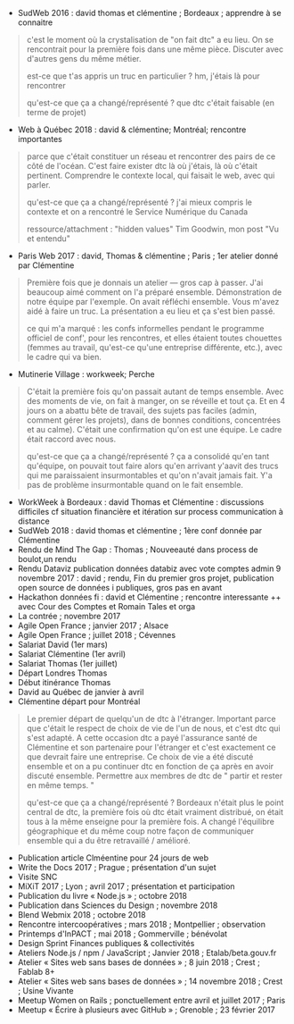 - SudWeb 2016 : david thomas et clémentine ; Bordeaux ; apprendre à se connaitre
> c'est le moment où la crystalisation de "on fait dtc" a eu lieu. On se rencontrait pour la première fois dans une même pièce. Discuter avec d'autres gens du même métier.
>
> est-ce que t'as appris un truc en particulier ? hm, j'étais là pour rencontrer 
>
> qu'est-ce que ça a changé/représenté ? que dtc c'était faisable (en terme de projet)
- Web à Québec 2018 : david & clémentine; Montréal; rencontre importantes
> parce que c'était constituer un réseau et rencontrer des pairs de ce côté de l'océan. C'est faire exister dtc là où j'étais, là où c'était pertinent. Comprendre le contexte local, qui faisait le web, avec qui parler.
>
> qu'est-ce que ça a changé/représenté ? j'ai mieux compris le contexte et on a rencontré le Service Numérique du Canada
>
> ressource/attachment : "hidden values" Tim Goodwin, mon post "Vu et entendu"
- Paris Web 2017 : david, Thomas & clémentine ; Paris ; 1er atelier donné par Clémentine
> Première fois que je donnais un atelier — gros cap à passer. J'ai beaucoup aimé comment on l'a préparé ensemble. Démonstration de notre équipe par l'exemple. On avait réfléchi ensemble. Vous m'avez aidé à faire un truc. La présentation a eu lieu et ça s'est bien passé.
>
> ce qui m'a marqué : les confs informelles pendant le programme officiel de conf', pour les rencontres, et elles étaient toutes chouettes (femmes au travail, qu'est-ce qu'une entreprise différente, etc.), avec le cadre qui va bien.
- Mutinerie Village : workweek; Perche
> C'était la première fois qu'on passait autant de temps ensemble. Avec des moments de vie, on fait à manger, on se réveille et tout ça. Et en 4 jours on a abattu bête de travail, des sujets pas faciles (admin, comment gérer les projets), dans de bonnes conditions, concentrées et au calme). C'était une confirmation qu'on est une équipe. Le cadre était raccord avec nous.
>
> qu'est-ce que ça a changé/représenté ? ça a consolidé qu'en tant qu'équipe, on pouvait tout faire alors qu'en arrivant y'aavit des trucs qui me paraissaient insurmontables et qu'on n'avait jamais fait. Y'a pas de problème insurmontable quand on le fait ensemble.
- WorkWeek à Bordeaux : david Thomas et Clémentine : discussions difficiles cf situation financière et itération sur process communication à distance
- SudWeb 2018 : david thomas et clémentine ;  1ère conf donnée par Clémentine
- Rendu de Mind The Gap : Thomas ; Nouveeauté dans process de boulot,un rendu
- Rendu Dataviz publication données databiz avec vote comptes admin  9 novembre 2017 : david ; rendu, Fin du premier gros projet, publication open source de données i publiques, gros pas en avant
- Hackathon données fi : david et Clémentine ;  rencontre interessante ++ avec Cour des Comptes et Romain Tales et orga 
- La contrée ; novembre 2017
- Agile Open France ; janvier 2017 ; Alsace
- Agile Open France ; juillet 2018 ; Cévennes
- Salariat David (1er mars) 
- Salariat Clémentine (1er avril)
- Salariat Thomas (1er juillet)
- Départ Londres Thomas
- Début itinérance Thomas
- David au Québec de janvier à avril
- Clémentine départ pour Montréal
> Le premier départ de quelqu'un de dtc à l'étranger. Important parce que c'était le respect de choix de vie de l'un de nous, et c'est dtc qui s'est adapté. A cette occasion dtc a payé l'assurance santé de Clémentine et son partenaire pour l'étranger et c'est exactement ce que devrait faire une entreprise. Ce choix de vie a été discuté ensemble et on a pu continuer dtc en fonction de ça après en avoir discuté ensemble. Permettre aux membres de dtc de " partir et rester en même temps. " 
>
> qu'est-ce que ça a changé/représenté ? Bordeaux n'était plus le point central de dtc, la première fois où dtc était vraiment distribué, on était tous à la même enseigne pour la première fois. A changé l'équilibre géographique et du même coup notre façon de communiquer ensemble qui a du être retravaillé / amélioré. 
- Publication article Clméentine pour 24 jours de web
- Write the Docs 2017 ; Prague ; présentation d'un sujet
- Visite SNC
- MiXiT 2017 ; Lyon ; avril 2017 ; présentation et participation
- Publication du livre « Node.js » ; octobre 2018
- Publication dans Sciences du Design ; novembre 2018
- Blend Webmix 2018 ; octobre 2018
- Rencontre intercoopératives ; mars 2018 ; Montpellier ; observation
- Printemps d'InPACT ; mai 2018 ; Gommerville ; bénévolat
- Design Sprint Finances publiques & collectivités
- Ateliers Node.js / npm / JavaScript ; Janvier 2018 ; Etalab/beta.gouv.fr
- Atelier « Sites web sans bases de données » ; 8 juin 2018 ; Crest ; Fablab 8+
- Atelier « Sites web sans bases de données » ; 14 novembre 2018 ; Crest ; Usine Vivante
- Meetup Women on Rails ; ponctuellement entre avril et juillet 2017 ; Paris
- Meetup « Écrire à plusieurs avec GitHub » ; Grenoble ; 23 février 2017
